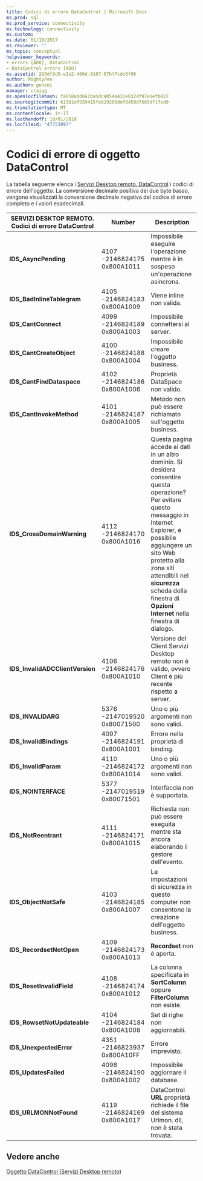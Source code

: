 ```yaml
---
title: Codici di errore DataControl | Microsoft Docs
ms.prod: sql
ms.prod_service: connectivity
ms.technology: connectivity
ms.custom: ''
ms.date: 01/19/2017
ms.reviewer: ''
ms.topic: conceptual
helpviewer_keywords:
- errors [ADO], DataControl
- DataControl errors [ADO]
ms.assetid: 293df9d5-e1a2-406d-9107-07bf7cdc6f96
author: MightyPen
ms.author: genemi
manager: craigg
ms.openlocfilehash: fa058add661ba5dc4054a431e0324f97e1efb422
ms.sourcegitcommit: 61381ef939415fe019285def9450d7583df1fed0
ms.translationtype: MT
ms.contentlocale: it-IT
ms.lasthandoff: 10/01/2018
ms.locfileid: "47753097"
---
```

# <a name="datacontrol-object-error-codes"></a>Codici di errore di oggetto DataControl
La tabella seguente elenca i [Servizi Desktop remoto. DataControl](../../../ado/reference/rds-api/datacontrol-object-rds.md) i codici di errore dell'oggetto. La conversione decimale positiva dei due byte basso, vengono visualizzati la conversione decimale negativa del codice di errore completo e i valori esadecimali.

|SERVIZI DESKTOP REMOTO. Codici di errore DataControl|Number|Description|
|---------------------------------|------------|-----------------|
|**IDS_AsyncPending**|4107 -2146824175 0x800A1011|Impossibile eseguire l'operazione mentre è in sospeso un'operazione asincrona.|
|**IDS_BadInlineTablegram**|4105 -2146824183 0x800A1009|Viene inline non valida.|
|**IDS_CantConnect**|4099 -2146824189 0x800A1003|Impossibile connettersi al server.|
|**IDS_CantCreateObject**|4100 -2146824188 0x800A1004|Impossibile creare l'oggetto business.|
|**IDS_CantFindDataspace**|4102 -2146824186 0x800A1006|Proprietà DataSpace non valido.|
|**IDS_CantInvokeMethod**|4101 -2146824187 0x800A1005|Metodo non può essere richiamato sull'oggetto business.|
|**IDS_CrossDomainWarning**|4112 -2146824170 0x800A1016|Questa pagina accede ai dati in un altro dominio. Si desidera consentire questa operazione? Per evitare questo messaggio in Internet Explorer, è possibile aggiungere un sito Web protetto alla zona siti attendibili nel **sicurezza** scheda della finestra di **Opzioni Internet** nella finestra di dialogo.|
|**IDS_InvalidADCClientVersion**|4106 -2146824176 0x800A1010|Versione del Client Servizi Desktop remoto non è valido, ovvero Client è più recente rispetto a server.|
|**IDS_INVALIDARG**|5376 -2147019520 0x80071500|Uno o più argomenti non sono validi.|
|**IDS_InvalidBindings**|4097 -2146824191 0x800A1001|Errore nella proprietà di binding.|
|**IDS_InvalidParam**|4110 -2146824172 0x800A1014|Uno o più argomenti non sono validi.|
|**IDS_NOINTERFACE**|5377 -2147019519 0x80071501|Interfaccia non è supportata.|
|**IDS_NotReentrant**|4111 -2146824171 0x800A1015|Richiesta non può essere eseguita mentre sta ancora elaborando il gestore dell'evento.|
|**IDS_ObjectNotSafe**|4103 -2146824185 0x800A1007|Le impostazioni di sicurezza in questo computer non consentono la creazione dell'oggetto business.|
|**IDS_RecordsetNotOpen**|4109 -2146824173 0x800A1013|**Recordset** non è aperta.|
|**IDS_ResetInvalidField**|4108 -2146824174 0x800A1012|La colonna specificata in **SortColumn** oppure **FilterColumn** non esiste.|
|**IDS_RowsetNotUpdateable**|4104 -2146824184 0x800A1008|Set di righe non aggiornabili.|
|**IDS_UnexpectedError**|4351 -2146823937 0x800A10FF|Errore imprevisto.|
|**IDS_UpdatesFailed**|4098 -2146824190 0x800A1002|Impossibile aggiornare il database.|
|**IDS_URLMONNotFound**|4119 -2146824169 0x800A1017|DataControl **URL** proprietà richiede il file del sistema Urlmon. dll, non è stata trovata.|

## <a name="see-also"></a>Vedere anche
 [Oggetto DataControl (Servizi Desktop remoto)](../../../ado/reference/rds-api/datacontrol-object-rds.md)
